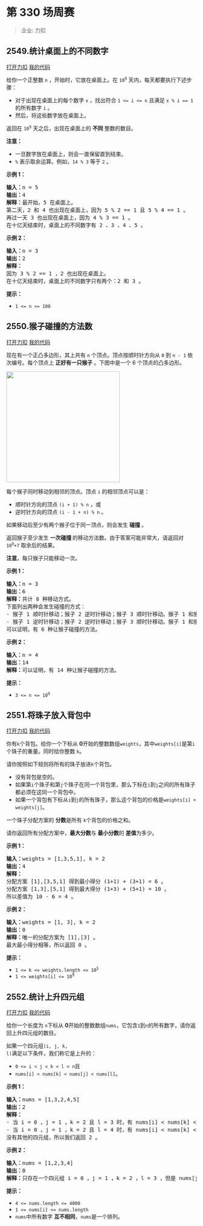 # 第 330 场周赛

> 企业: 力扣

## 2549.统计桌面上的不同数字

[打开力扣](https://leetcode.cn/problems/count-distinct-numbers-on-board) [我的代码](2549.count_distinct_numbers_on_board.py)

给你一个正整数 <code>n</code> ，开始时，它放在桌面上。在 <code>10<sup>9</sup></code> 天内，每天都要执行下述步骤：

<ul>
	<li>对于出现在桌面上的每个数字 <code>x</code> ，找出符合 <code>1 <= i <= n</code> 且满足 <code>x % i == 1</code> 的所有数字 <code>i</code> 。</li>
	<li>然后，将这些数字放在桌面上。</li>
</ul>

返回在 <code>10<sup>9</sup></code> 天之后，出现在桌面上的 <strong>不同</strong> 整数的数目。

<strong>注意：</strong>

<ul>
	<li>一旦数字放在桌面上，则会一直保留直到结束。</li>
	<li><code>%</code> 表示取余运算。例如，<code>14 % 3</code> 等于 <code>2</code> 。</li>
</ul>



<strong>示例 1：</strong>

<pre>
<strong>输入：</strong>n = 5
<strong>输出：</strong>4
<strong>解释：</strong>最开始，5 在桌面上。
第二天，2 和 4 也出现在桌面上，因为 5 % 2 == 1 且 5 % 4 == 1 。
再过一天 3 也出现在桌面上，因为 4 % 3 == 1 。
在十亿天结束时，桌面上的不同数字有 2 、3 、4 、5 。
</pre>

<strong>示例 2：</strong>

<pre>
<strong>输入：</strong>n = 3
<strong>输出：</strong>2
<strong>解释：</strong>
因为 3 % 2 == 1 ，2 也出现在桌面上。
在十亿天结束时，桌面上的不同数字只有两个：2 和 3 。
</pre>



<strong>提示：</strong>

<ul>
	<li><code>1 <= n <= 100</code></li>
</ul>

## 2550.猴子碰撞的方法数

[打开力扣](https://leetcode.cn/problems/count-collisions-of-monkeys-on-a-polygon) [我的代码](2550.count_collisions_of_monkeys_on_a_polygon.py)

现在有一个正凸多边形，其上共有 <code>n</code> 个顶点。顶点按顺时针方向从 <code>0</code> 到 <code>n - 1</code> 依次编号。每个顶点上 <strong>正好有一只猴子</strong> 。下图中是一个 6 个顶点的凸多边形。

<img alt="" src="https://assets.leetcode.com/uploads/2023/01/22/hexagon.jpg" style="width: 300px; height: 293px;">

每个猴子同时移动到相邻的顶点。顶点 <code>i</code> 的相邻顶点可以是：

<ul>
	<li>顺时针方向的顶点 <code>(i + 1) % n</code> ，或</li>
	<li>逆时针方向的顶点 <code>(i - 1 + n) % n</code> 。</li>
</ul>

如果移动后至少有两个猴子位于同一顶点，则会发生 <strong>碰撞</strong> 。

返回猴子至少发生 <strong>一次碰撞 </strong>的移动方法数。由于答案可能非常大，请返回对 <code>10<sup>9</sup>+7</code> 取余后的结果。

<strong>注意</strong>，每只猴子只能移动一次。



<strong>示例 1：</strong>

<pre><strong>输入：</strong>n = 3
<strong>输出：</strong>6
<strong>解释：</strong>共计 8 种移动方式。
下面列出两种会发生碰撞的方式：
- 猴子 1 顺时针移动；猴子 2 逆时针移动；猴子 3 顺时针移动。猴子 1 和猴子 2 碰撞。
- 猴子 1 逆时针移动；猴子 2 逆时针移动；猴子 3 顺时针移动。猴子 1 和猴子 3 碰撞。
可以证明，有 6 种让猴子碰撞的方法。
</pre>

<strong>示例 2：</strong>

<pre><strong>输入：</strong>n = 4
<strong>输出：</strong>14
<strong>解释：</strong>可以证明，有 14 种让猴子碰撞的方法。</pre>



<strong>提示：</strong>

<ul>
	<li><code>3 <= n <= 10<sup>9</sup></code></li>
</ul>

## 2551.将珠子放入背包中

[打开力扣](https://leetcode.cn/problems/put-marbles-in-bags) [我的代码](2551.put_marbles_in_bags.py)

你有<code>k</code>个背包。给你一个下标从 <strong>0</strong>开始的整数数组<code>weights</code>，其中<code>weights[i]</code>是第<code>i</code>个珠子的重量。同时给你整数 <code>k</code>。

请你按照如下规则将所有的珠子放进<code>k</code>个背包。

<ul>
	<li>没有背包是空的。</li>
	<li>如果第<code>i</code>个珠子和第<code>j</code>个珠子在同一个背包里，那么下标在<code>i</code>到<code>j</code>之间的所有珠子都必须在这同一个背包中。</li>
	<li>如果一个背包有下标从<code>i</code>到<code>j</code>的所有珠子，那么这个背包的价格是<code>weights[i] + weights[j]</code>。</li>
</ul>

一个珠子分配方案的 <strong>分数</strong>是所有 <code>k</code>个背包的价格之和。

请你返回所有分配方案中，<strong>最大分数</strong>与 <strong>最小分数</strong>的 <strong>差值</strong>为多少。



<strong>示例 1：</strong>

<pre><b>输入：</b>weights = [1,3,5,1], k = 2
<b>输出：</b>4
<b>解释：</b>
分配方案 [1],[3,5,1] 得到最小得分 (1+1) + (3+1) = 6 。
分配方案 [1,3],[5,1] 得到最大得分 (1+3) + (5+1) = 10 。
所以差值为 10 - 6 = 4 。
</pre>

<strong>示例 2：</strong>

<pre><b>输入：</b>weights = [1, 3], k = 2
<b>输出：</b>0
<b>解释：</b>唯一的分配方案为 [1],[3] 。
最大最小得分相等，所以返回 0 。
</pre>



<strong>提示：</strong>

<ul>
	<li><code>1 <= k <= weights.length <= 10<sup>5</sup></code></li>
	<li><code>1 <= weights[i] <= 10<sup>9</sup></code></li>
</ul>

## 2552.统计上升四元组

[打开力扣](https://leetcode.cn/problems/count-increasing-quadruplets) [我的代码](2552.count_increasing_quadruplets.py)

给你一个长度为 <code>n</code>下标从 <strong>0</strong>开始的整数数组<code>nums</code>，它包含<code>1</code>到<code>n</code>的所有数字，请你返回上升四元组的数目。

如果一个四元组<code>(i, j, k, l)</code>满足以下条件，我们称它是上升的：

<ul>
	<li><code>0 <= i < j < k < l < n</code>且</li>
	<li><code>nums[i] < nums[k] < nums[j] < nums[l]</code>。</li>
</ul>



<strong>示例 1：</strong>

<pre><b>输入：</b>nums = [1,3,2,4,5]
<b>输出：</b>2
<b>解释：</b>
- 当 i = 0 ，j = 1 ，k = 2 且 l = 3 时，有 nums[i] < nums[k] < nums[j] < nums[l] 。
- 当 i = 0 ，j = 1 ，k = 2 且 l = 4 时，有 nums[i] < nums[k] < nums[j] < nums[l] 。
没有其他的四元组，所以我们返回 2 。
</pre>

<strong>示例 2：</strong>

<pre><b>输入：</b>nums = [1,2,3,4]
<b>输出：</b>0
<b>解释：</b>只存在一个四元组 i = 0 ，j = 1 ，k = 2 ，l = 3 ，但是 nums[j] < nums[k] ，所以我们返回 0 。
</pre>



<strong>提示：</strong>

<ul>
	<li><code>4 <= nums.length <= 4000</code></li>
	<li><code>1 <= nums[i] <= nums.length</code></li>
	<li><code>nums</code>中所有数字 <strong>互不相同</strong>，<code>nums</code>是一个排列。</li>
</ul>
